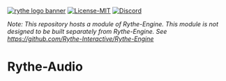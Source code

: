 [![rythe logo banner](https://cdn.discordapp.com/attachments/682321169541890070/767684570199359499/banner.png)](https://legion-engine.com)
[![License-MIT](https://img.shields.io/github/license/Rythe-Interactive/Rythe-Module-Template)](https://github.com/Rythe-Interactive/Rythe-Module-Template/blob/main/LICENSE)
[![Discord](https://img.shields.io/discord/682321168610623707.svg?label=&logo=discord&logoColor=ffffff&color=7389D8&labelColor=6A7EC2)](https://discord.gg/unVNRbd)

_Note: This repository hosts a module of Rythe-Engine. This module is not designed to be built separately from Rythe-Engine. See https://github.com/Rythe-Interactive/Rythe-Engine_

# Rythe-Audio
